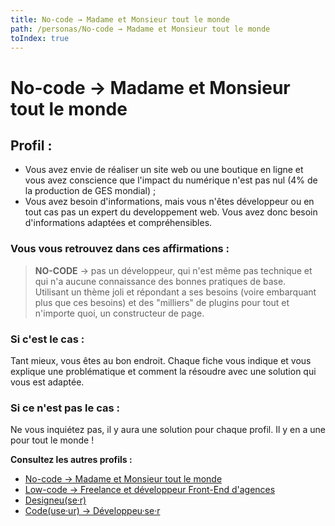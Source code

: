 ```yaml
---
title: No-code → Madame et Monsieur tout le monde
path: /personas/No-code → Madame et Monsieur tout le monde
toIndex: true
---
```


# No-code → Madame et Monsieur tout le monde

## Profil :

- Vous avez envie de réaliser un site web ou une boutique en ligne et vous avez conscience que l'impact du numérique n'est pas nul (4% de la production de GES mondial) ;
- Vous avez besoin d'informations, mais vous n'êtes développeur ou en tout cas pas un expert du developpement web. Vous avez donc besoin d'informations adaptées et compréhensibles.

### Vous vous retrouvez dans ces affirmations :

> **NO-CODE** → pas un développeur, qui n'est même pas technique et qui n'a aucune connaissance des bonnes pratiques de base.  
> Utilisant un thème joli et répondant a ses besoins (voire embarquant plus que ces besoins) et des "milliers" de plugins pour tout et n'importe quoi, un constructeur de page.

### Si c'est le cas :

Tant mieux, vous êtes au bon endroit. Chaque fiche vous indique et vous explique une problématique et comment la résoudre avec une solution qui vous est adaptée.

### Si ce n'est pas le cas :

Ne vous inquiétez pas, il y aura une solution pour chaque profil. Il y en a une pour tout le monde !

**Consultez les autres profils :**

- [No-code → Madame et Monsieur tout le monde](./No-code%20%E2%86%92%20Madame%20et%20Monsieur%20tout%20le%20monde.md)
- [Low-code → Freelance et développeur Front-End d'agences](./Low-code%20%E2%86%92%20Freelance%20et%20d%C3%A9veloppeur%20Front-End%20d'agences.md)
- [Designeu(se·r)](<./Designeu(se%C2%B7r).md>)
- [Code(use·ur) → Développeu·se·r](<./Code(use%C2%B7ur)%20%E2%86%92%20D%C3%A9veloppeu%C2%B7se%C2%B7r.md>)

<!--
### Comment l'attraper :

> On répond à ses besoins de performance et visibilité sur les moteurs de recherche en lui montrant comment optimiser son site et on lui explique qu'il a un impact écologique. On se rend visible là où il est : Groupe Facebook, blog d'influenceur WP, site de tutos (WP marmite...)

### Moyen :

- Guide/Articles **simplissimes** de bonne pratiques, sensibilisation à l'éco-conception et d'outils à mettre en œuvres et les réglages à faire,
- tutos/mooc/communications relayés par des influenceurs WP,
- Liste d'hébergeurs préconisé, adaptés a ses besoins et ses moyens
- On publie un livre **Éco-conception avec WordPress : les n bonnes pratiques**
  - On propose du contenu à cette cible[Guide des 'n' bonnes pratiques pour WordPress & Personnas](/Guide%20des%20'n'%20bonnes%20pratiques%20pour%20WordPress%20&%20Personnas/Guide%20des%20'n'%20bonnes%20pratiques%20pour%20WordPress%20&%20Personnas.md)
- Plugin d'évaluation de score éco-index (avec affichage sur les pages et dans le back-office du score), de warnings et avec checklist des points à mettre en place
  [Ecoindex, plugins, badge, CLI.](/Ecoindex,%20plugins,%20badge,%20CLI_/Ecoindex,%20plugins,%20badge,%20CLI_.md)

 -->
